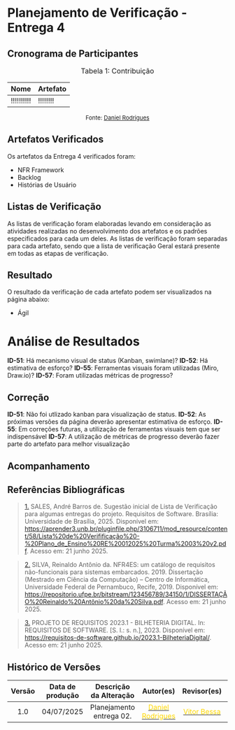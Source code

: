 # Planejamento de Verificação - Entrega 4

## Cronograma de Participantes

<font size="3"><p style="text-align: center">Tabela 1: Contribuição</p></font>

<div align="center">

<table>
  <thead>
    <tr>
      <th>Nome</th>
      <th>Artefato</th>
    </tr>
  </thead>
  <tbody>
    <tr>
      <td> !!!!!!!!!!</td>
      <td>!!!!!!!!</td>
    </tr>
  </tbody>
</table>

</div>

<font size="2"><p style="text-align: center">Fonte: [Daniel Rodrigues](https://github.com/zDrNz) </p></font>

## Artefatos Verificados

Os artefatos da Entrega 4 verificados foram:

- <a>NFR Framework</a>
- <a>Backlog</a>
- <a>Histórias de Usuário</a>

## Listas de Verificação

As listas de verificação foram elaboradas levando em consideração as atividades realizadas no desenvolvimento dos artefatos e os padrões especificados para cada um deles. As listas de verificação foram separadas para cada artefato, sendo que a lista de verificação Geral estará presente em todas as etapas de verificação.

## Resultado

O resultado da verificação de cada artefato podem ser visualizados na página abaixo:

- <a>Ágil</a>

# Análise de Resultados

**ID-51**: Há mecanismo visual de status (Kanban, swimlane)?
**ID-52**: Há estimativa de esforço?
**ID-55**: Ferramentas visuais foram utilizadas (Miro, Draw.io)?
**ID-57**: Foram utilizadas métricas de progresso?

## Correção

**ID-51**: Não foi utlizado kanban para visualização de status.
**ID-52**: As próximas versões da página deverão apresentar estimativa de esforço.
**ID-55**: Em correções futuras, a utilização de ferramentas visuais tem que ser indispensável
**ID-57**: A utilização de métricas de progresso deverão fazer parte do artefato para melhor visualização

## Acompanhamento

## Referências Bibliográficas


> <a id="REF1" href="#anchor_1">1.</a> SALES, André Barros de. Sugestão inicial de Lista de Verificação para algumas entregas do projeto. Requisitos de Software. Brasília: Universidade de Brasília, 2025. Disponível em: https://aprender3.unb.br/pluginfile.php/3106711/mod_resource/content/58/Lista%20de%20Verifificação%20-%20Plano_de_Ensino%20RE%20012025%20Turma%2003%20v2.pdf. Acesso em: 21 junho 2025.

> <a id="REF2" href="#anchor_2">2.</a> SILVA, Reinaldo Antônio da. NFR4ES: um catálogo de requisitos não-funcionais para sistemas embarcados. 2019. Dissertação (Mestrado em Ciência da Computação) – Centro de Informática, Universidade Federal de Pernambuco, Recife, 2019. Disponível em: https://repositorio.ufpe.br/bitstream/123456789/34150/1/DISSERTAÇÃO%20Reinaldo%20Antônio%20da%20Silva.pdf. Acesso em: 21 junho 2025.

> <a id="REF3" href="#anchor_3">3.</a>  PROJETO DE REQUISITOS 2023.1 - BILHETERIA DIGITAL. In: REQUISITOS DE SOFTWARE. [S. l.: s. n.], 2023. Disponível em: https://requisitos-de-software.github.io/2023.1-BilheteriaDigital/. Acesso em: 21 junho 2025.

## Histórico de Versões 

| Versão | Data de produção   | Descrição da Alteração                               | Autor(es)             | Revisor(es)      |Data de Revisão |
| :----: | :----------------: | :--------------------------------------------------: | :-------------------: | :-------------:  |  :-----------: |
| 1.0  | 04/07/2025 | Planejamento entrega 02.  | [<span style="color:gold;">Daniel Rodrigues</span>](https://github.com/zDrNz)| [<span style="color:gold;">Vitor Bessa</span>](https://github.com/Bessazs) | 04/07/2025|
